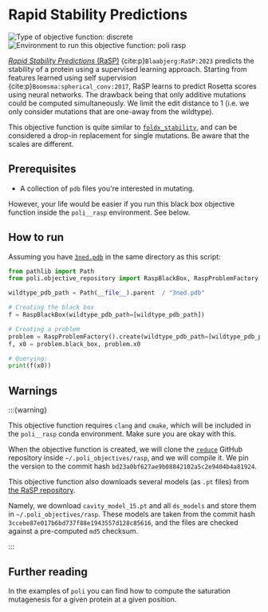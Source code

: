 # Rapid Stability Predictions

![Type of objective function: discrete](https://img.shields.io/badge/Type-discrete_inputs-blue)
![Environment to run this objective function: poli rasp](https://img.shields.io/badge/Environment-poli____rasp-teal)

[*Rapid Stability Predictions* (RaSP)](https://github.com/KULL-Centre/_2022_ML-ddG-Blaabjerg) {cite:p}`Blaabjerg:RaSP:2023` predicts the stability of a protein using a supervised learning approach. Starting from features learned using self supervision {cite:p}`Boomsma:spherical_conv:2017`, RaSP learns to predict Rosetta scores using neural networks. The drawback being that only additive mutations could be computed simultaneously. We limit the edit distance to 1 (i.e. we only consider mutations that are one-away from the wildtype).

This objective function is quite similar to [`foldx_stability`](./foldx_stability.md), and can be considered a drop-in replacement for single mutations. Be aware that the scales are different. 

## Prerequisites

- A collection of `pdb` files you're interested in mutating.

However, your life would be easier if you run this black box objective function inside the `poli__rasp` environment. See below.

## How to run

Assuming you have [`3ned.pdb`](https://www.rcsb.org/structure/3ned) in the same directory as this script:

```python
from pathlib import Path
from poli.objective_repository import RaspBlackBox, RaspProblemFactory

wildtype_pdb_path = Path(__file__).parent  / "3ned.pdb"

# Creating the black box
f = RaspBlackBox(wildtype_pdb_path=[wildtype_pdb_path])

# Creating a problem
problem = RaspProblemFactory().create(wildtype_pdb_path=[wildtype_pdb_path])
f, x0 = problem.black_box, problem.x0

# Querying:
print(f(x0))
```

## Warnings

:::{warning}

This objective function requires `clang` and `cmake`, which will be included in the `poli__rasp` conda environment. Make sure you are okay with this.

When the objective function is created, we will clone the [`reduce`](https://github.com/rlabduke/reduce) GitHub repository inside `~/.poli_objectives/rasp`, and we will compile it. We pin the version to the commit hash `bd23a0bf627ae9b08842102a5c2e9404b4a81924`.

This objective function also downloads several models (as `.pt` files) from [the RaSP repository](https://github.com/KULL-Centre/papers/tree/main/2022/ML-ddG-Blaabjerg-et-al/output).

Namely, we download `cavity_model_15.pt` and all `ds_models` and store them in `~/.poli_objectives/rasp`. These models are taken from the commit hash `3ccebe87e017b6bd737f88e1943557d128c85616`, and the files are checked against a pre-computed `md5` checksum.

:::

## Further reading

In the examples of `poli` you can find how to compute the saturation mutagenesis for a given protein at a given position.
